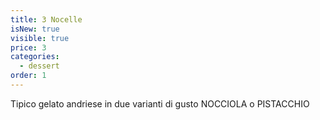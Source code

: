 ```yaml
---
title: 3 Nocelle
isNew: true
visible: true
price: 3
categories:
  - dessert
order: 1
---
```


Tipico gelato andriese in due varianti di gusto
NOCCIOLA o PISTACCHIO
